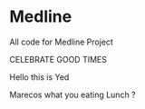 # Medline
All code for Medline Project

CELEBRATE GOOD TIMES

Hello this is Yed

Marecos what you eating Lunch ? 